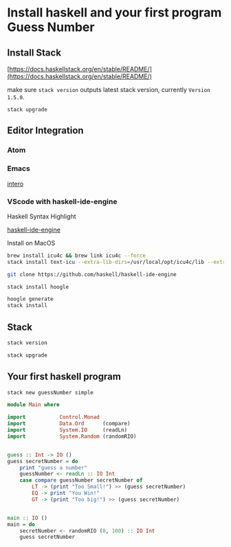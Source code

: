 # Install haskell and your first program Guess Number

## Install Stack

[https://docs.haskellstack.org/en/stable/README/](https://docs.haskellstack.org/en/stable/README/)

make sure `stack version` outputs latest stack version, currently `Version 1.5.0`.

`stack upgrade`

## Editor Integration

### Atom

### Emacs

[intero](https://commercialhaskell.github.io/intero/)

### VScode with haskell-ide-engine

Haskell Syntax Highlight

[haskell-ide-engine](https://github.com/haskell/haskell-ide-engine)

Install on MacOS

```bash
brew install icu4c && brew link icu4c --force
stack install text-icu --extra-lib-dirs=/usr/local/opt/icu4c/lib --extra-include-dirs=/usr/local/opt/icu4c/include
```

```bash
git clone https://github.com/haskell/haskell-ide-engine

stack install hoogle

hoogle generate
stack install
```

## Stack

```bash
stack version

stack upgrade
```

## Your first haskell program

```bash
stack new guessNumber simple
```

```haskell
module Main where

import           Control.Monad
import           Data.Ord      (compare)
import           System.IO     (readLn)
import           System.Random (randomRIO)


guess :: Int -> IO ()
guess secretNumber = do
    print "guess a number"
    guessNumber <- readLn :: IO Int
    case compare guessNumber secretNumber of
        LT -> (print "Too Small!") >> (guess secretNumber)
        EQ -> print "You Win!"
        GT -> (print "Too big!") >> (guess secretNumber)


main :: IO ()
main = do
    secretNumber <- randomRIO (0, 100) :: IO Int
    guess secretNumber
```